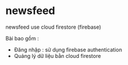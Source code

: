 # newsfeed
newsfeed use cloud firestore (firebase)

Bài bao gồm :
+ Đăng nhập : sử dụng firebase authentication
+ Quảng lý dữ liệu bằn cloud firestore 

